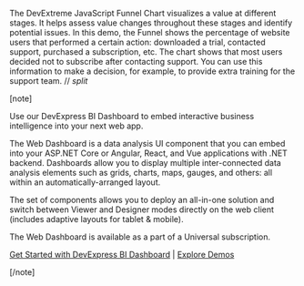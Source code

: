 The DevExtreme JavaScript Funnel Chart visualizes a&nbsp;value at&nbsp;different stages. It&nbsp;helps assess value changes throughout these stages and identify potential issues. In&nbsp;this demo, the Funnel shows the percentage of&nbsp;website users that performed a&nbsp;certain action: downloaded a&nbsp;trial, contacted support, purchased a&nbsp;subscription, etc. The chart shows that most users decided not to&nbsp;subscribe after contacting support. You can use this information to&nbsp;make a&nbsp;decision, for example, to&nbsp;provide extra training for the support team.
// _split_

[note]

Use our DevExpress BI Dashboard to embed interactive business intelligence into your next web app.

The Web Dashboard is a data analysis UI component that you can embed into your ASP.NET Core or Angular, React, and Vue applications with .NET backend. Dashboards allow you to display multiple inter-connected data analysis elements such as grids, charts, maps, gauges, and others: all within an automatically-arranged layout.

The set of components allows you to deploy an all-in-one solution and switch between Viewer and Designer modes directly on the web client (includes adaptive layouts for tablet & mobile).

The Web Dashboard is available as a part of a Universal subscription.

[Get Started with DevExpress BI Dashboard](https://docs.devexpress.com/Dashboard/115955/web-dashboard) | [Explore Demos](https://demos.devexpress.com/Dashboard/)

[/note]